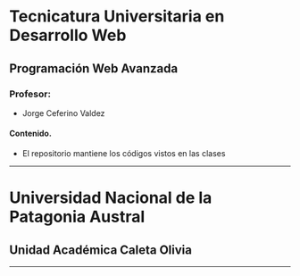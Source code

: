 # Tecnicatura Universitaria en Desarrollo Web

## Programación Web Avanzada

### Profesor:
   - Jorge Ceferino Valdez


#### Contenido.

*  El repositorio mantiene los códigos vistos en las clases


***

# Universidad Nacional de la Patagonia Austral
## Unidad Académica Caleta Olivia
***